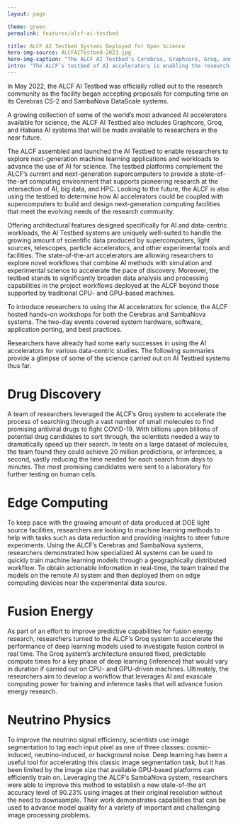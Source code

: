 ```yaml
---
layout: page

theme: green
permalink: features/alcf-ai-testbed

title: ALCF AI Testbed Systems Deployed for Open Science
hero-img-source: ALCFAITestbed-2023.jpg
hero-img-caption: "The ALCF AI Testbed's Cerebras, Graphcore, Groq, and SambaNova systems are available to researchers across the world."
intro: "The ALCF’s testbed of AI accelerators is enabling the research community to advance the use of AI for data-intensive science."
---
```


In May 2022, the ALCF AI Testbed was officially rolled out to the research community as the facility began accepting proposals for computing time on its Cerebras CS-2 and SambaNova DataScale systems.

A growing collection of some of the world’s most advanced AI accelerators available for science, the ALCF AI Testbed also includes Graphcore, Groq, and Habana AI systems that will be made available to researchers in the near future.

The ALCF assembled and launched the AI Testbed to enable researchers to explore next-generation machine learning applications and workloads to advance the use of AI for science. The testbed platforms complement the ALCF’s current and next-generation supercomputers to
provide a state-of-the-art computing environment that supports pioneering research at the intersection of AI, big data, and HPC. Looking to the future, the ALCF is also using the testbed to determine how AI accelerators could be coupled with supercomputers to build and design next-generation computing facilities that meet the evolving needs of the research community. 

Offering architectural features designed specifically for AI and data-centric workloads, the AI Testbed systems are uniquely well-suited to handle the growing amount of scientific data produced by supercomputers, light sources, telescopes, particle accelerators, and other
experimental tools and facilities. The state-of-the-art accelerators are allowing researchers to explore novel workflows that combine AI methods with simulation and experimental science to accelerate the pace of discovery. Moreover, the testbed stands to significantly broaden data analysis and processing capabilities in the project workflows deployed at the ALCF beyond those supported by traditional CPU- and GPU-based machines.

To introduce researchers to using the AI accelerators for science, the ALCF hosted hands-on workshops for both the Cerebras and SambaNova systems. The two-day events covered system hardware, software, application porting, and best practices.

Researchers have already had some early successes in using the AI accelerators for various data-centric studies. The following summaries provide a glimpse of some of the science carried out on AI Testbed systems thus far.

# Drug Discovery
A team of researchers leveraged the ALCF’s Groq system to accelerate the process of searching through a vast number of small molecules to find promising antiviral drugs to fight COVID-19. With billions upon billions of potential drug candidates to sort through, the scientists needed a way to dramatically speed up their search. In tests on a large dataset of molecules, the team found they could achieve 20 million predictions, or inferences, a second, vastly reducing the time needed for each search from days to minutes. The most promising candidates were sent to a laboratory for further testing on human cells.

# Edge Computing
To keep pace with the growing amount of data produced at DOE light source facilities, researchers are looking to machine learning methods to help with tasks such as data
reduction and providing insights to steer future experiments. Using the ALCF’s Cerebras and SambaNova systems, researchers demonstrated how specialized AI systems can be used to quickly train machine learning models through a geographically distributed workflow. To obtain actionable information in real-time, the team trained the models on the remote AI system and then deployed them on edge computing devices near the experimental data source.

# Fusion Energy
As part of an effort to improve predictive capabilities for fusion energy research, researchers turned to the ALCF’s Groq system to accelerate the performance of deep learning models used to investigate fusion control in real time. The Groq system’s architecture ensured fixed,
predictable compute times for a key phase of deep learning (inference) that would vary in duration if carried out on CPU- and GPU-driven machines. Ultimately, the researchers aim to develop a workflow that leverages AI and exascale computing power for training and inference tasks that will advance fusion energy research.

# Neutrino Physics
To improve the neutrino signal efficiency, scientists use image segmentation to tag each input pixel as one of three classes: cosmic-induced, neutrino-induced, or background noise. Deep learning has been a useful tool for accelerating this classic image segmentation task, but it has been limited by the image size that available GPU-based platforms can efficiently train on. Leveraging the ALCF’s SambaNova system, researchers were able to improve this method to establish a new state-of-the art accuracy level of 90.23% using images at their original resolution without the need to downsample. Their work demonstrates capabilities that can be used to advance model quality for a variety of important and challenging image processing problems.
